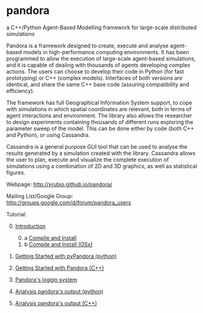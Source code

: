 pandora
=======
a C++/Python Agent-Based Modelling framework for large-scale distributed simulations

Pandora is a framework designed to create, execute and analyse agent-based models in high-performance computing environments. It has been programmed to allow the execution of large-scale agent-based simulations, and it is capable of dealing with thousands of agents developing complex actions. The users can choose to develop their code in Python (for fast prototyping) or C++ (complex models). Interfaces of both versions are identical, and share the same C++ base code (assuring compatibility and efficiency).

The framework has full Geographical Information System support, to cope with simulations in which spatial coordinates are relevant, both in terms of agent interactions and environment. The library also allows the researcher to design experiments containing thousands of different runs exploring the parameter sweep of the model. This can be done either by code (both C++ and Python), or using Cassandra.

Cassandra is a general purpose GUI tool that can be used to analyse the results generated by a simulation created with the library. Cassandra allows the user to plan, execute and visualize the complete execution of simulations using a combination of 2D and 3D graphics, as well as statistical figures.

Webpage: http://xrubio.github.io/pandora/

Mailing List/Google Group: http://groups.google.com/d/forum/pandora_users

Tutorial:

00. [Introduction](docs/tutorials/00_introduction.md) 

	00. a [Compile and Install ](docs/tutorials/00_installing.md) 
	00. b [Compile and Install (OSx)](docs/tutorials/00_installing_osx.md) 
01. [Getting Started with pyPandora (python)](docs/tutorials/01_getting_started_pyPandora.md) 
02. [Getting Started with Pandora (C++)](docs/tutorials/02_getting_started_pandora.md) 
03. [Pandora's loggin system](docs/tutorials/03_logging_system.md) 
04. [Analysis pandora's output (python)](docs/tutorials/04_pyanalysis.md) 
05. [Analysis pandora's output (C++)](docs/tutorials/05_analysis.md) 


